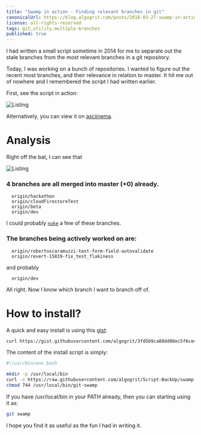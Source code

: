 ```yaml
---
title: "Swamp in action - Finding relevant branches in git"
canonicalUrl: https://blog.algogrit.com/posts/2018-03-27-swamp-in-action
license: all-rights-reserved
tags: git,utility,multiple-branches
published: true
---
```


I had written a small script sometime in 2014 for me to separate out the stale branches from the most relevant branches in a git repository.

Today, I was working on a bunch of repositories. I wanted to figure out the recent most branches, and their relevance in relation to master. It hit me out of nowhere and I remembered the script I had written earlier.

First, see the script in action:

![Listing][SwampInActionGif]

Alternatively, you can view it on [asciinema][AsciinemaLink].

# Analysis

Right off the bat, I can see that

![Listing][SwampInActionPng]

### 4 branches are all merged into master (+0) already.

  ```
    origin/hackathon
    origin/cloudFirestoreTest
    origin/beta
    origin/dev
  ```

I could probably [`nuke`][GitNuke] a few of these branches.

### The branches being actively worked on are:

  ```
    origin/robertoscaramuzzi-text-form-field-autovalidate
    origin/revert-15819-fix_test_flakiness
  ```

  and probably

  ```
    origin/dev
  ```

All right. Now I know which branch I want to branch off of.

# How to install?

A quick and easy install is using this [gist][InstallSwampGist]:

```bash
curl https://gist.githubusercontent.com/algogrit/3fd5b9ca88dd08ec5f6ce4d5e2c4c719/raw | sh
```

The content of the install script is simply:

```bash
#!/usr/bin/env bash

mkdir -p /usr/local/bin
curl -s https://raw.githubusercontent.com/algogrit/Script-BackUp/swamp-0.3/OS%20X/Custom-Git-Commands/git-swamp > /usr/local/bin/git-swamp
chmod 744 /usr/local/bin/git-swamp
```

If you have /usr/local/bin in your PATH already, then you can starting using it as:

```bash
git swamp
```

I hope you find it as useful as the fun I had in writing it.

[SwampInActionGif]: https://blog.algogrit.com/assets/gifs/02-swamp-in-action.gif
[SwampInActionPng]: https://blog.algogrit.com/assets/images/02-swamp-in-action.png
[AsciinemaLink]: https://asciinema.org/a/172856
[GitNuke]: https://github.com/algogrit/Script-BackUp/blob/master/OS%20X/Custom-Git-Commands/git-nuke
[GitBranchingModel]: http://nvie.com/posts/a-successful-git-branching-model/
[InstallSwampGist]: https://gist.github.com/algogrit/3fd5b9ca88dd08ec5f6ce4d5e2c4c719
